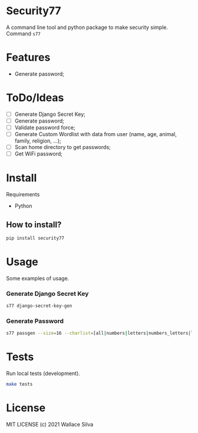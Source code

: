 # Security77

A command line tool and python package to make security simple. Command `s77`

# Features

- Generate password;

# ToDo/Ideas

- [ ] Generate Django Secret Key;
- [ ] Generate password;
- [ ] Validate password force;
- [ ] Generate Custom Wordlist with data from user (name, age, animal, family, religion, ...);
- [ ] Scan home directory to get passwords;
- [ ] Get WiFi password;

# Install

Requirements

- Python

## How to install?

```bash
pip install security77
``` 

# Usage

Some examples of usage.

### Generate Django Secret Key

```bash
s77 django-secret-key-gen
``` 

### Generate Password

```bash
s77 passgen --size=16 --charlist=[all|numbers|letters|numbers_letters|low_letters|up_letters|special_chars] --custom-charlist=abc123
```

# Tests

Run local tests (development).

```bash
make tests
``` 

# License

MIT LICENSE (c) 2021 Wallace Silva
